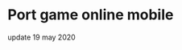 <!DOCTYPE html>
 <html>
   <body>
    <h1>Port game online mobile</h1>
    <p>update 19 may 2020</p>
   </body>
 </html>
